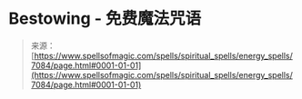 <!--yml

category: 未分类

date: 2024-06-12 18:41:59

-->

# Bestowing - 免费魔法咒语

> 来源：[https://www.spellsofmagic.com/spells/spiritual_spells/energy_spells/7084/page.html#0001-01-01](https://www.spellsofmagic.com/spells/spiritual_spells/energy_spells/7084/page.html#0001-01-01)
